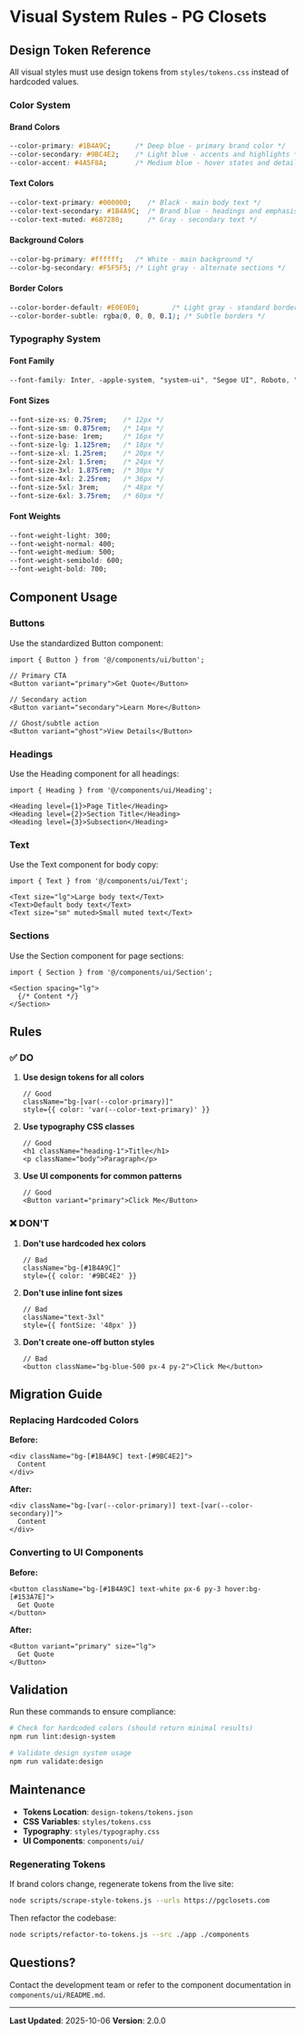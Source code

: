 # Visual System Rules - PG Closets

## Design Token Reference

All visual styles must use design tokens from `styles/tokens.css` instead of hardcoded values.

### Color System

#### Brand Colors
```css
--color-primary: #1B4A9C;      /* Deep blue - primary brand color */
--color-secondary: #9BC4E2;    /* Light blue - accents and highlights */
--color-accent: #4A5F8A;       /* Medium blue - hover states and details */
```

#### Text Colors
```css
--color-text-primary: #000000;    /* Black - main body text */
--color-text-secondary: #1B4A9C;  /* Brand blue - headings and emphasis */
--color-text-muted: #6B7280;      /* Gray - secondary text */
```

#### Background Colors
```css
--color-bg-primary: #ffffff;   /* White - main background */
--color-bg-secondary: #F5F5F5; /* Light gray - alternate sections */
```

#### Border Colors
```css
--color-border-default: #E0E0E0;        /* Light gray - standard borders */
--color-border-subtle: rgba(0, 0, 0, 0.1); /* Subtle borders */
```

### Typography System

#### Font Family
```css
--font-family: Inter, -apple-system, "system-ui", "Segoe UI", Roboto, "Helvetica Neue", Arial, sans-serif;
```

#### Font Sizes
```css
--font-size-xs: 0.75rem;    /* 12px */
--font-size-sm: 0.875rem;   /* 14px */
--font-size-base: 1rem;     /* 16px */
--font-size-lg: 1.125rem;   /* 18px */
--font-size-xl: 1.25rem;    /* 20px */
--font-size-2xl: 1.5rem;    /* 24px */
--font-size-3xl: 1.875rem;  /* 30px */
--font-size-4xl: 2.25rem;   /* 36px */
--font-size-5xl: 3rem;      /* 48px */
--font-size-6xl: 3.75rem;   /* 60px */
```

#### Font Weights
```css
--font-weight-light: 300;
--font-weight-normal: 400;
--font-weight-medium: 500;
--font-weight-semibold: 600;
--font-weight-bold: 700;
```

## Component Usage

### Buttons

Use the standardized Button component:

```tsx
import { Button } from '@/components/ui/button';

// Primary CTA
<Button variant="primary">Get Quote</Button>

// Secondary action
<Button variant="secondary">Learn More</Button>

// Ghost/subtle action
<Button variant="ghost">View Details</Button>
```

### Headings

Use the Heading component for all headings:

```tsx
import { Heading } from '@/components/ui/Heading';

<Heading level={1}>Page Title</Heading>
<Heading level={2}>Section Title</Heading>
<Heading level={3}>Subsection</Heading>
```

### Text

Use the Text component for body copy:

```tsx
import { Text } from '@/components/ui/Text';

<Text size="lg">Large body text</Text>
<Text>Default body text</Text>
<Text size="sm" muted>Small muted text</Text>
```

### Sections

Use the Section component for page sections:

```tsx
import { Section } from '@/components/ui/Section';

<Section spacing="lg">
  {/* Content */}
</Section>
```

## Rules

### ✅ DO

1. **Use design tokens for all colors**
   ```tsx
   // Good
   className="bg-[var(--color-primary)]"
   style={{ color: 'var(--color-text-primary)' }}
   ```

2. **Use typography CSS classes**
   ```tsx
   // Good
   <h1 className="heading-1">Title</h1>
   <p className="body">Paragraph</p>
   ```

3. **Use UI components for common patterns**
   ```tsx
   // Good
   <Button variant="primary">Click Me</Button>
   ```

### ❌ DON'T

1. **Don't use hardcoded hex colors**
   ```tsx
   // Bad
   className="bg-[#1B4A9C]"
   style={{ color: '#9BC4E2' }}
   ```

2. **Don't use inline font sizes**
   ```tsx
   // Bad
   className="text-3xl"
   style={{ fontSize: '48px' }}
   ```

3. **Don't create one-off button styles**
   ```tsx
   // Bad
   <button className="bg-blue-500 px-4 py-2">Click Me</button>
   ```

## Migration Guide

### Replacing Hardcoded Colors

**Before:**
```tsx
<div className="bg-[#1B4A9C] text-[#9BC4E2]">
  Content
</div>
```

**After:**
```tsx
<div className="bg-[var(--color-primary)] text-[var(--color-secondary)]">
  Content
</div>
```

### Converting to UI Components

**Before:**
```tsx
<button className="bg-[#1B4A9C] text-white px-6 py-3 hover:bg-[#153A7E]">
  Get Quote
</button>
```

**After:**
```tsx
<Button variant="primary" size="lg">
  Get Quote
</Button>
```

## Validation

Run these commands to ensure compliance:

```bash
# Check for hardcoded colors (should return minimal results)
npm run lint:design-system

# Validate design system usage
npm run validate:design
```

## Maintenance

- **Tokens Location**: `design-tokens/tokens.json`
- **CSS Variables**: `styles/tokens.css`
- **Typography**: `styles/typography.css`
- **UI Components**: `components/ui/`

### Regenerating Tokens

If brand colors change, regenerate tokens from the live site:

```bash
node scripts/scrape-style-tokens.js --urls https://pgclosets.com
```

Then refactor the codebase:

```bash
node scripts/refactor-to-tokens.js --src ./app ./components
```

## Questions?

Contact the development team or refer to the component documentation in `components/ui/README.md`.

---

**Last Updated**: 2025-10-06
**Version**: 2.0.0
